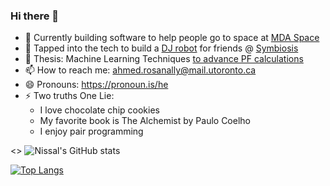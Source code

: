 ### Hi there 👋

- 🎯 Currently building software to help people go to space at  [MDA Space](https://mda.space/en/)
- 🔭 Tapped into the tech to build a [DJ robot](https://github.com/ll-O-ll/TdotDJ) for friends @ [Symbiosis](https://discord.gg/VPQj2JmdWN) 
- 🌱 Thesis: Machine Learning Techniques [to advance PF calculations](https://github.com/ll-O-ll/HotStartACPF)
- 📫 How to reach me: ahmed.rosanally@mail.utoronto.ca
- 😄 Pronouns: https://pronoun.is/he
- ⚡ Two truths One Lie:
  - I love chocolate chip cookies
  - My favorite book is The Alchemist by Paulo Coelho
  - I enjoy pair programming 
 
 <> ![Nissal's GitHub stats](https://github-readme-stats.vercel.app/api?username=ll-O-ll&show_icons=true&theme=radical)


 [![Top Langs](https://github-readme-stats.vercel.app/api/top-langs/?username=ll-O-ll&layout=compact&show_icons=true&theme=radical)](https://github.com/anuraghazra/github-readme-stats)
